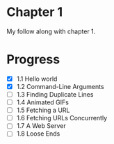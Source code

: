 # Chapter 1

My follow along with chapter 1.

# Progress

- [x] 1.1 Hello world
- [x] 1.2 Command-Line Arguments
- [ ] 1.3 Finding Duplicate Lines
- [ ] 1.4 Animated GIFs
- [ ] 1.5 Fetching a URL
- [ ] 1.6 Fetching URLs Concurrently
- [ ] 1.7 A Web Server
- [ ] 1.8 Loose Ends
